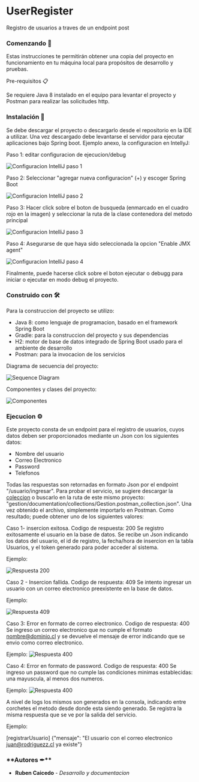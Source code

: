 # UserRegister
Registro de usuarios a traves de un endpoint post

### **Comenzando 🚀**

Estas instrucciones te permitirán obtener una copia del proyecto en funcionamiento en tu máquina local para propósitos de desarrollo y pruebas.

Pre-requisitos 📋

Se requiere Java 8 instalado en el equipo para levantar el proyecto y Postman para realizar las solicitudes http.

### **Instalación 🔧**

Se debe descargar el proyecto o descargarlo desde el repositorio en la IDE a utilizar. Una vez descargado debe levantarse el servidor para ejecutar aplicaciones bajo Spring boot. Ejemplo anexo, la configuracion en IntellyJ:

Paso 1: editar configuracion de ejecucion/debug

![Configuracion IntelliJ paso 1](documentation/images/configuracion_run_1.png)

Paso 2: Seleccionar "agregar nueva configuracion" (+) y escoger Spring Boot

![Configuracion IntelliJ paso 2](documentation/images/configuracion_2.png)

Paso 3: Hacer click sobre el boton de busqueda (enmarcado en el cuadro rojo en la imagen) y seleccionar la ruta de la clase contenedora del metodo principal

![Configuracion IntelliJ paso 3](documentation/images/configuracion_run_3.png)

Paso 4: Asegurarse de que haya sido seleccionada la opcion "Enable JMX agent"

![Configuracion IntelliJ paso 4](documentation/images/configuracion_run_4.png)

Finalmente, puede hacerse click sobre el boton ejecutar o debugg para iniciar o ejecutar en modo debug el proyecto.

### **Construido con 🛠️**

Para la construccion del proyecto se utilizo:

* Java 8: como lenguaje de programacion, basado en el framework Spring Boot
* Gradle: para la construccion del proyecto y sus dependencias
* H2: motor de base de datos integrado de Spring Boot usado para el ambiente de desarrollo
* Postman: para la invocacion de los servicios

Diagrama de secuencia del proyecto:

![Sequence Diagram](documentation/files/sequence_diagram.png)

Componentes y clases del proyecto:

![Componentes](documentation/files/componentes.png)

### **Ejecucion ⚙**

Este proyecto consta de un endpoint para el registro de usuarios, cuyos datos deben ser proporcionados mediante un Json con los siguientes datos:

  * Nombre del usuario
  * Correo Electronico
  * Password
  * Telefonos️

Todas las respuestas son retornadas en formato Json por el endpoint "/usuario/ingresar".
Para probar el servicio, se sugiere descargar la [coleccion](documentation/collections/Gestion.postman_collection.json) o buscarlo en la ruta de este mismo proyecto: "gestion/documentation/collections/Gestion.postman_collection.json". Una vez obtenido el archivo, simplemente importarlo en Postman.
Como resultado; puede obtener uno de los siguientes valores:


Caso 1- insercion exitosa. Codigo de respuesta: 200
Se registro exitosamente el usuario en la base de datos. Se recibe un Json indicando los datos del usuario, el id de registro, la fecha/hora de insercion en la tabla Usuarios, y el token generado para poder acceder al sistema.

Ejemplo: 

![Respuesta 200](documentation/images/code_200.png)

Caso 2 - Insercion fallida. Codigo de respuesta: 409
Se intento ingresar un usuario con un correo electronico preexistente en la base de datos. 

Ejemplo:

![Respuesta 409](documentation/images/code_409.png)

Caso 3: Error en formato de correo electronico. Codigo de respuesta: 400 
Se ingreso un correo electronico que no cumple el formato nombre@dominio.cl y se devuelve el mensaje de error indicando que se envio como correo electronico.

Ejemplo:
![Respuesta 400](documentation/images/code_A_400.png)

Caso 4: Error en formato de password. Codigo de respuesta: 400
Se ingreso un password que no cumple las condiciones minimas establecidas: una mayuscula, al menos dos numeros.

Ejemplo:
![Respuesta 400](documentation/images/code_B_400.png)

A nivel de logs los mismos son generados en la consola, indicando entre corchetes el metodo desde donde esta siendo generado. Se registra la misma respuesta que se ve por la salida del servicio.

Ejemplo:

[registrarUsuario] {"mensaje": "El usuario con el correo electronico juan@rodriguezz.cl ya existe"}

### **Autores ✒**️

 * **Ruben Caicedo** - _Desarrollo y documentacion_